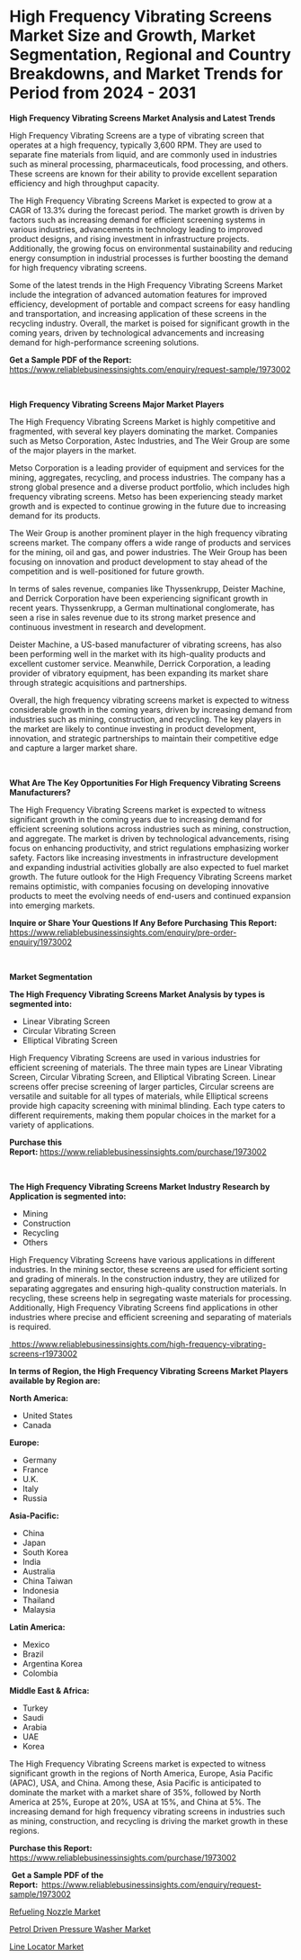 <p><h1>High Frequency Vibrating Screens Market Size and Growth, Market Segmentation, Regional and Country Breakdowns, and Market Trends for Period from 2024 -  2031</h1></p><p><strong>High Frequency Vibrating Screens Market Analysis and Latest Trends</strong></p>
<p><p>High Frequency Vibrating Screens are a type of vibrating screen that operates at a high frequency, typically 3,600 RPM. They are used to separate fine materials from liquid, and are commonly used in industries such as mineral processing, pharmaceuticals, food processing, and others. These screens are known for their ability to provide excellent separation efficiency and high throughput capacity.</p><p>The High Frequency Vibrating Screens Market is expected to grow at a CAGR of 13.3% during the forecast period. The market growth is driven by factors such as increasing demand for efficient screening systems in various industries, advancements in technology leading to improved product designs, and rising investment in infrastructure projects. Additionally, the growing focus on environmental sustainability and reducing energy consumption in industrial processes is further boosting the demand for high frequency vibrating screens.</p><p>Some of the latest trends in the High Frequency Vibrating Screens Market include the integration of advanced automation features for improved efficiency, development of portable and compact screens for easy handling and transportation, and increasing application of these screens in the recycling industry. Overall, the market is poised for significant growth in the coming years, driven by technological advancements and increasing demand for high-performance screening solutions.</p></p>
<p><strong>Get a Sample PDF of the Report:&nbsp;</strong> <a href="https://www.reliablebusinessinsights.com/enquiry/request-sample/1973002">https://www.reliablebusinessinsights.com/enquiry/request-sample/1973002</a></p>
<p>&nbsp;</p>
<p><strong>High Frequency Vibrating Screens Major Market Players</strong></p>
<p><p>The High Frequency Vibrating Screens Market is highly competitive and fragmented, with several key players dominating the market. Companies such as Metso Corporation, Astec Industries, and The Weir Group are some of the major players in the market.</p><p>Metso Corporation is a leading provider of equipment and services for the mining, aggregates, recycling, and process industries. The company has a strong global presence and a diverse product portfolio, which includes high frequency vibrating screens. Metso has been experiencing steady market growth and is expected to continue growing in the future due to increasing demand for its products.</p><p>The Weir Group is another prominent player in the high frequency vibrating screens market. The company offers a wide range of products and services for the mining, oil and gas, and power industries. The Weir Group has been focusing on innovation and product development to stay ahead of the competition and is well-positioned for future growth.</p><p>In terms of sales revenue, companies like Thyssenkrupp, Deister Machine, and Derrick Corporation have been experiencing significant growth in recent years. Thyssenkrupp, a German multinational conglomerate, has seen a rise in sales revenue due to its strong market presence and continuous investment in research and development.</p><p>Deister Machine, a US-based manufacturer of vibrating screens, has also been performing well in the market with its high-quality products and excellent customer service. Meanwhile, Derrick Corporation, a leading provider of vibratory equipment, has been expanding its market share through strategic acquisitions and partnerships.</p><p>Overall, the high frequency vibrating screens market is expected to witness considerable growth in the coming years, driven by increasing demand from industries such as mining, construction, and recycling. The key players in the market are likely to continue investing in product development, innovation, and strategic partnerships to maintain their competitive edge and capture a larger market share.</p></p>
<p>&nbsp;</p>
<p><strong>What Are The Key Opportunities For High Frequency Vibrating Screens Manufacturers?</strong></p>
<p><p>The High Frequency Vibrating Screens market is expected to witness significant growth in the coming years due to increasing demand for efficient screening solutions across industries such as mining, construction, and aggregate. The market is driven by technological advancements, rising focus on enhancing productivity, and strict regulations emphasizing worker safety. Factors like increasing investments in infrastructure development and expanding industrial activities globally are also expected to fuel market growth. The future outlook for the High Frequency Vibrating Screens market remains optimistic, with companies focusing on developing innovative products to meet the evolving needs of end-users and continued expansion into emerging markets.</p></p>
<p><strong>Inquire or Share Your Questions If Any Before Purchasing This Report:</strong> <a href="https://www.reliablebusinessinsights.com/enquiry/pre-order-enquiry/1973002">https://www.reliablebusinessinsights.com/enquiry/pre-order-enquiry/1973002</a></p>
<p>&nbsp;</p>
<p><strong>Market Segmentation</strong></p>
<p><strong>The High Frequency Vibrating Screens Market Analysis by types is segmented into:</strong></p>
<p><ul><li>Linear Vibrating Screen</li><li>Circular Vibrating Screen</li><li>Elliptical Vibrating Screen</li></ul></p>
<p><p>High Frequency Vibrating Screens are used in various industries for efficient screening of materials. The three main types are Linear Vibrating Screen, Circular Vibrating Screen, and Elliptical Vibrating Screen. Linear screens offer precise screening of larger particles, Circular screens are versatile and suitable for all types of materials, while Elliptical screens provide high capacity screening with minimal blinding. Each type caters to different requirements, making them popular choices in the market for a variety of applications.</p></p>
<p><strong>Purchase this Report:&nbsp;</strong><a href="https://www.reliablebusinessinsights.com/purchase/1973002">https://www.reliablebusinessinsights.com/purchase/1973002</a></p>
<p>&nbsp;</p>
<p><strong>The High Frequency Vibrating Screens Market Industry Research by Application is segmented into:</strong></p>
<p><ul><li>Mining</li><li>Construction</li><li>Recycling</li><li>Others</li></ul></p>
<p><p>High Frequency Vibrating Screens have various applications in different industries. In the mining sector, these screens are used for efficient sorting and grading of minerals. In the construction industry, they are utilized for separating aggregates and ensuring high-quality construction materials. In recycling, these screens help in segregating waste materials for processing. Additionally, High Frequency Vibrating Screens find applications in other industries where precise and efficient screening and separating of materials is required.</p></p>
<p><a href="https://www.reliablebusinessinsights.com/high-frequency-vibrating-screens-r1973002">&nbsp;https://www.reliablebusinessinsights.com/high-frequency-vibrating-screens-r1973002</a></p>
<p><strong>In terms of Region, the High Frequency Vibrating Screens Market Players available by Region are:</strong></p>
<p>
    <p> <strong> North America: </strong>
        <ul>
            <li>United States</li>
            <li>Canada</li>
        </ul>
        </p> 
    <p> <strong> Europe: </strong>
        <ul>
            <li>Germany</li>
            <li>France</li>
            <li>U.K.</li>
            <li>Italy</li>
            <li>Russia</li>
        </ul>
        </p> 
    <p> <strong> Asia-Pacific: </strong>
        <ul>
            <li>China</li>
            <li>Japan</li>
            <li>South Korea</li>
            <li>India</li>
            <li>Australia</li>
            <li>China Taiwan</li>
            <li>Indonesia</li>
            <li>Thailand</li>
            <li>Malaysia</li>
        </ul>
        </p> 
    <p> <strong> Latin America: </strong>
        <ul>
            <li>Mexico</li>
            <li>Brazil</li>
            <li>Argentina Korea</li>
            <li>Colombia</li>
        </ul>
        </p> 
    <p> <strong> Middle East & Africa: </strong>
        <ul>
            <li>Turkey</li>
            <li>Saudi</li>
            <li>Arabia</li>
            <li>UAE</li>
            <li>Korea</li>
        </ul>
    </p>
    </p>
<p><p>The High Frequency Vibrating Screens market is expected to witness significant growth in the regions of North America, Europe, Asia Pacific (APAC), USA, and China. Among these, Asia Pacific is anticipated to dominate the market with a market share of 35%, followed by North America at 25%, Europe at 20%, USA at 15%, and China at 5%. The increasing demand for high frequency vibrating screens in industries such as mining, construction, and recycling is driving the market growth in these regions.</p></p>
<p><strong>Purchase this Report: </strong><a href="https://www.reliablebusinessinsights.com/purchase/1973002">https://www.reliablebusinessinsights.com/purchase/1973002</a></p>
<p>&nbsp;<strong>Get a Sample PDF of the Report:&nbsp;&nbsp;</strong><a href="https://www.reliablebusinessinsights.com/enquiry/request-sample/1973002">https://www.reliablebusinessinsights.com/enquiry/request-sample/1973002</a></p>
<p><strong></strong></p>
<p><p><a href="https://github.com/LibbySpencer2018/Market-Research-Report-List-1/blob/main/refueling-nozzle-market.md">Refueling Nozzle Market</a></p><p><a href="https://github.com/singletonthaxterkelliehr2df/Market-Research-Report-List-3/blob/main/petrol-driven-pressure-washer-market.md">Petrol Driven Pressure Washer Market</a></p><p><a href="https://github.com/ashman753/Market-Research-Report-List-1/blob/main/line-locator-market.md">Line Locator Market</a></p></p>